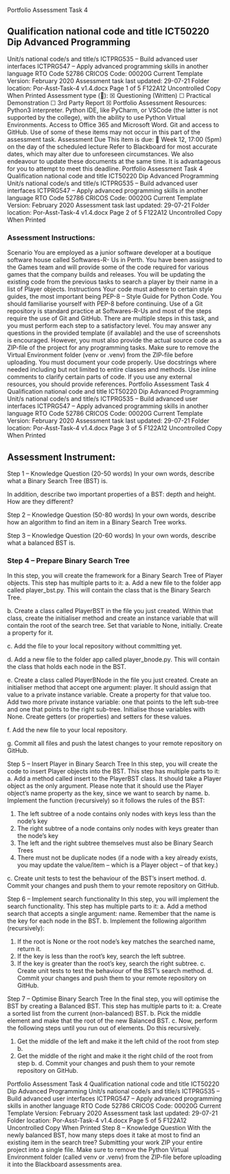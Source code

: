 Portfolio Assessment Task 4
## Qualification national code and title ICT50220 Dip Advanced Programming
Unit/s national code/s and title/s ICTPRG535 – Build advanced user interfaces
ICTPRG547 – Apply advanced programming skills in another language
RTO Code 52786 CRICOS Code: 00020G Current Template Version: February 2020
Assessment task last updated: 29-07-21
Folder location: Por-Asst-Task-4 v1.4.docx Page 1 of 5
F122A12
Uncontrolled Copy When Printed
Assessment type ():
☒ Questioning (Written)
☐ Practical Demonstration
☐ 3rd Party Report
☒ Portfolio
Assessment Resources:
Python3 interpreter.
Python IDE, like PyCharm, or VSCode (the latter is not supported by the college), with the ability to
use Python Virtual Environments.
Access to Office 365 and Microsoft Word.
Git and access to GitHub.
Use of some of these items may not occur in this part of the assessment task.
Assessment Due
This item is due:
 Week 12, 17:00 (5pm) on the day of the scheduled lecture
Refer to Blackboard for most accurate dates, which may alter due to unforeseen circumstances. We
also endeavour to update these documents at the same time.
It is advantageous for you to attempt to meet this deadline.
Portfolio Assessment Task 4
Qualification national code and title ICT50220 Dip Advanced Programming
Unit/s national code/s and title/s ICTPRG535 – Build advanced user interfaces
ICTPRG547 – Apply advanced programming skills in another language
RTO Code 52786 CRICOS Code: 00020G Current Template Version: February 2020
Assessment task last updated: 29-07-21
Folder location: Por-Asst-Task-4 v1.4.docx Page 2 of 5
F122A12
Uncontrolled Copy When Printed
### Assessment Instructions:
Scenario
You are employed as a junior software developer at a boutique software house called Softwares-R-
Us in Perth.
You have been assigned to the Games team and will provide some of the code required for various
games that the company builds and releases.
You will be updating the existing code from the previous tasks to search a player by their name in a
list of Player objects.
Instructions
Your code must adhere to certain style guides, the most important being PEP-8 – Style Guide for
Python Code. You should familiarise yourself with PEP-8 before continuing.
Use of a Git repository is standard practice at Softwares-R-Us and most of the steps require the use
of Git and GitHub.
There are multiple steps in this task, and you must perform each step to a satisfactory level.
You may answer any questions in the provided template (if available) and the use of screenshots is
encouraged. However, you must also provide the actual source code as a ZIP-file of the project for
any programming tasks. Make sure to remove the Virtual Environment folder (venv or .venv) from the
ZIP-file before uploading.
You must document your code properly. Use docstrings where needed including but not limited to
entire classes and methods. Use inline comments to clarify certain parts of code.
If you use any external resources, you should provide references.
Portfolio Assessment Task 4
Qualification national code and title ICT50220 Dip Advanced Programming
Unit/s national code/s and title/s ICTPRG535 – Build advanced user interfaces
ICTPRG547 – Apply advanced programming skills in another language
RTO Code 52786 CRICOS Code: 00020G Current Template Version: February 2020
Assessment task last updated: 29-07-21
Folder location: Por-Asst-Task-4 v1.4.docx Page 3 of 5
F122A12
Uncontrolled Copy When Printed
## Assessment Instrument:
Step 1 – Knowledge Question (20-50 words)
In your own words, describe what a Binary Search Tree (BST) is.

In addition, describe two important properties of a BST: depth and height. How are they different?

Step 2 – Knowledge Question (50-80 words)
In your own words, describe how an algorithm to find an item in a Binary Search Tree works.

Step 3 – Knowledge Question (20-60 words)
In your own words, describe what a balanced BST is.

### Step 4 – Prepare Binary Search Tree
In this step, you will create the framework for a Binary Search Tree of Player objects. This step has
multiple parts to it:
a. 
Add a new file to the folder app called player_bst.py. This will contain the class that is the Binary Search Tree.

b.
Create a class called PlayerBST in the file you just created. Within that class, create the initialiser method and create an instance variable that will contain the root of the search tree. Set that variable to None, initially. Create a property for it.

c.
Add the file to your local repository without committing yet.

d.
Add a new file to the folder app called player_bnode.py. This will contain the class that holds each node in the BST.

e.
Create a class called PlayerBNode in the file you just created. Create an initialiser method that accept one argument: player. It should assign that value to a private instance variable. Create a property for that value too. Add two more private instance variable: one that points to the left sub-tree and one that points to the right sub-tree. Initialise those variables with None. Create getters (or properties) and setters for these values.

f.
Add the new file to your local repository.

g.
Commit all files and push the latest changes to your remote repository on GitHub.

Step 5 – Insert Player in Binary Search Tree
In this step, you will create the code to insert Player objects into the BST. This step has multiple parts to it:
a. Add a method called insert to the PlayerBST class. It should take a Player object as the only argument. Please note that it should use the Player object’s name property as the key, since we want to search by name.
b. Implement the function (recursively) so it follows the rules of the BST:
 1. The left subtree of a node contains only nodes with keys less than the node’s key
 2. The right subtree of a node contains only nodes with keys greater than the node’s key
 3. The left and the right subtree themselves must also be Binary Search Trees
 4. There must not be duplicate nodes (if a node with a key already exists, you may update the value/item – which is a Player object – of that key.)

c. Create unit tests to test the behaviour of the BST’s insert method.
d. Commit your changes and push them to your remote repository on GitHub.

Step 6 – Implement search functionality
In this step, you will implement the search functionality. This step has multiple parts to it:
a. Add a method search that accepts a single argument: name. Remember that the name is the key for
each node in the BST.
b. Implement the following algorithm (recursively):
1. If the root is None or the root node’s key matches the searched name, return it.
2. If the key is less than the root’s key, search the left subtree.
3. If the key is greater than the root’s key, search the right subtree.
c. Create unit tests to test the behaviour of the BST’s search method.
d. Commit your changes and push them to your remote repository on GitHub.

Step 7 – Optimise Binary Search Tree
In the final step, you will optimise the BST by creating a Balanced BST. This step has multiple parts
to it:
a. Create a sorted list from the current (non-balanced) BST.
b. Pick the middle element and make that the root of the new Balanced BST.
c. Now, perform the following steps until you run out of elements. Do this recursively.
1. Get the middle of the left and make it the left child of the root from step b.
2. Get the middle of the right and make it the right child of the root from step b.
d. Commit your changes and push them to your remote repository on GitHub.


Portfolio Assessment Task 4
Qualification national code and title ICT50220 Dip Advanced Programming
Unit/s national code/s and title/s ICTPRG535 – Build advanced user interfaces
ICTPRG547 – Apply advanced programming skills in another language
RTO Code 52786 CRICOS Code: 00020G Current Template Version: February 2020
Assessment task last updated: 29-07-21
Folder location: Por-Asst-Task-4 v1.4.docx Page 5 of 5
F122A12
Uncontrolled Copy When Printed
Step 8 – Knowledge Question
With the newly balanced BST, how many steps does it take at most to find an existing item in the
search tree?
Submitting your work
ZIP your entire project into a single file.
Make sure to remove the Python Virtual Environment folder (called venv or .venv) from the ZIP-file
before uploading it into the Blackboard assessments area.